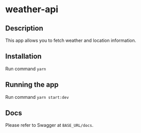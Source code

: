 # weather-api

## Description

This app allows you to fetch weather and location information.

## Installation
Run command `yarn`

## Running the app

Run command `yarn start:dev`

## Docs

Please refer to Swagger at `BASE_URL/docs`.
